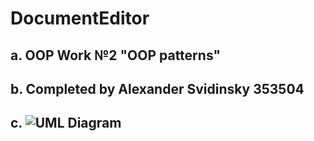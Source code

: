 # DocumentEditor
## a. OOP Work №2 "OOP patterns"
## b. Completed by Alexander Svidinsky 353504
## c. ![UML Diagram](../DocumentEditor/images/UML_Lab2.png)

